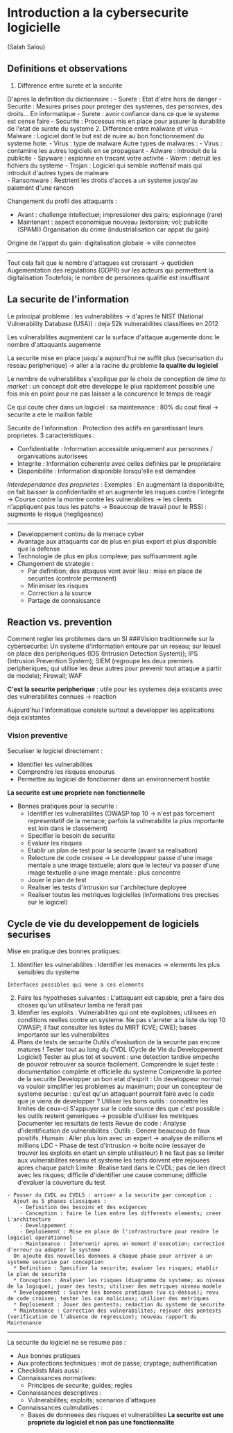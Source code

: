 # Introduction a la cybersecurite logicielle
(Salah Salou)
## Definitions et observations
  1. Difference entre surete et la securite 
  
  D'apres la definition du dictionnaire :
    - Surete : Etat d'etre hors de danger
    - Securite : Mesures prises pour proteger des systemes, des personnes, des droits...
  En informatique 
    - Surete : avoir confiance dans ce que le systeme est cense faire
    - Securite : Processus mis en place pour assurer la durabilite de l'etat de surete du systeme
  2. Difference entre malware et virus
    - Malware : Logiciel dont le but est de nuire au bon fonctionnement du systeme hote.
    - Virus : type de malware 
  Autre types de malwares : 
    - Virus : contamine les autres logiciels en se propageant
    - Adware : introduit de la publicite
    - Spyware : espionne en tracant votre activite
    - Worm : detruit les fichiers du systeme 
    - Trojan : Logiciel qui semble inoffensif mais qui introduit d'autres types de malware  
    - Ransomware : Restrient les droits d'acces a un systeme jusqu'au paiement d'une rancon

  Changement du profil des attaquants :
  - Avant : challenge intellectuel; impressioner des pairs; espionnage (rare) 
  - Maintenant : aspect economique nouveau (extorsion; vol; publicite (SPAM))
  Organisation du crime (industrialisation car appat du gain)
  
  Origine de l'appat du gain: digitalisation globale -> ville connectee

---
  Tout cela fait que le nombre d'attaques est croissant -> quotidien
  Augementation des regulations (GDPR) sur les acteurs qui permettent la digitalisation
  Toutefois; le nombre de personnes qualifie est insuffisant

  
## La securite de l'information
  Le principal probleme : les vulnerabilites -> d'apres le NIST (National Vulnerability Database (USA)) : deja 52k vulnerabilites classifiees en 2012

  Les vulnerabilites augmentent car la surface d'attaque augemente donc le nombre d'attaquants augemente
  
  La securite mise en place jusqu'a aujourd'hui ne suffit plus (securisation du reseau peripherique) -> aller a la racine du probleme **la qualite du logiciel**

  Le nombre de vulnerabilites s'explique par le choix de conception de _time to market_ : un concept doit etre developpe le plus rapidement possible une fois mis en point pour ne pas laisser a la concurence le temps de reagir
  
 Ce qui coute cher dans un logiciel : sa maintenance : 80% du cout final -> securite a ete le
 maillon faible 

 Securite de l'information : Protection des actifs en garantissant leurs proprietes. 3  caracteristiques : 
 * Confidentialite : Information accessible uniquement aux personnes / organisations
 autorisees
 * Integrite : Information coherente avec celles definies par le proprietaire
 * Disponibilite : Information disponible lorsqu'elle est demandee
 
 *Interdependance des proprietes* :
    Exemples : En augmentant la disponibilite; on fait baisser la confidentialite et on
    augmente les risques contre l'integrite 
  -> Course contre la montre contre les vulnerabilites -> les clients n'appliquent pas tous
  les patchs 
  -> Beaucoup de travail pour le RSSI : augmente le risque (negligeance)

---
* Developpement continu de la menace cyber
* Avantage aux attaquants car de plus en plus expert et plus disponible que la defense
* Technologie de plus en plus complexe; pas suffisamment agile
* Changement de strategie : 
  - Par definition; des attaques vont avoir lieu : mise en place de securites (controle permanent)
  - Minimiser les risques
  - Correction a la source
  - Partage de connaissance
## Reaction vs. prevention
  Comment regler les problemes dans un SI
###Vision traditionnelle sur la cybersecurite:
    Un systeme d'information entoure par un reseau; sur lequel on place des peripheriques (IDS (Intrusion Detection System)); IPS (Intrusion Prevention System); SIEM (regroupe les deux premiers peripheriques; qui utilise les deux autres pour prevenir tout attaque a partir de modele); Firewall; WAF
    
  **C'est la securite peripherique** : utile pour les systemes deja existants avec des vulnerabilites connues -> reaction

  Aujourd'hui l'informatique consiste surtout a developper les applications deja existantes
### Vision preventive
  Securiser le logiciel directement :
  - Identifier les vulnerabilites 
  - Comprendre les risques encourus
  - Permettre au logiciel de fonctionner dans un environnement hostile 

**La securite est une propriete non fonctionnelle**
- Bonnes pratiques pour la securite : 
  * Identifier les vulnerabilites (OWASP top 10 -> n'est pas forcement representatif de la menace; parfois la vulnerabilite la plus importante est loin dans le classement)
  * Specifier le besoin de securite  
  * Evaluer les risques
  * Etablir un plan de test pour la securite (avant sa realisation)
  * Relecture de code croisee -> Le developpeur passe d'une image mentale a une image textuelle; alors que le lecteur va passer d'une image textuelle a une image mentale : plus concentre 
  * Jouer le plan de test
  * Realiser les tests d'intrusion sur l'architecture deployee
  * Realiser toutes les metriques logicielles (informations tres precises sur le logiciel)
## Cycle de vie du developpement de logiciels securises 
  Mise en pratique des bonnes pratiques:
  1. Identifier les vulnerabilites :
    Identifier les menaces -> elements les plus sensibles du systeme
    
    Interfaces possibles qui mene a ces elements
  2. Faire les hypotheses suivantes :
    L'attaquant est capable, pret a faire des choses qu'un utilisateur lamba ne ferait pas
  3. Idenfier les exploits :
    Vulnerabilites qui ont ete exploitees; utilisees en conditions reelles contre un systeme.
    Ne pas s'arreter a la liste du top 10 OWASP; il faut consulter les listes du MIRT (CVE; CWE); bases importante sur les vulnerabilites
  4. Plans de tests de securite 
    Outils d'evaluation de la securite pas encore matures !
    Tester tout au long du CVDL (Cycle de Vie du Developpement Logiciel)
    Tester au plus tot et souvent : une detection tardive empeche de pouvoir retrouver sa source facilement. 
    Comprendre le sujet teste : documentation complete et officielle du systeme 
    Comprendre la portee de la securite
    Developper un bon etat d'esprit : Un developpeur normal va vouloir simplifier les problemes au maximum; pour un concepteur de systeme securise : qu'est qu'un attaquant pourrait faire avec le code que je viens de developper ? 
    Utiliser les bons outils : connaittre les limites de ceux-ci
    S'appuyer sur le code source des que c'est possible : les outils restent generiques -> possible d'utiliser les metriques
    Documenter les resultats de tests
    Revue de code : Analyse d'identification de vulnerabilites :
      Outils : Genere beaucoup de faux positifs.
      Humain : Aller plus loin avec un expert -> analyse de millions et millions LDC
    - Phase de test d'intrusion -> boite noire (essayer de trouver les exploits en etant un simple utilisateur)
      Il ne faut pas se limiter aux vulnerabilites reseau et systeme
      les tests doivent etre rejouees apres chaque patch
      Limite : Realise tard dans le CVDL; pas de lien direct avec les risques; difficile d'identifier une cause commune; difficile d'evaluer la couverture du test

    - Passer du CVDL au CVDLS : arriver a la securite par conception : 
      Ajout au 5 phases classiques : 
        - Definition des besoins et des exigences 
        - Conception : faire le lien entre les differents elements; creer l'architecture
        - Developpement : 
        - Deploiement : Mise en place de l'infrastructure pour rendre le logiciel operationnel
        - Maintenance : Intervenir apres un moment d'execution; correction d'erreur ou adapter le systeme
      On ajoute des nouvelles donnees a chaque phase pour arriver a un systeme securise par conception 
      * Definition : Specifier la securite; evaluer les risques; etablir le plan de securite
      * Conception : Analyser les risques (diagramme du systeme; au niveau de la logique); jouer des tests; utiliser des metriques niveau modele
      * Developpement : Suivre les bonnes pratiques (vu ci-dessus); revu de code croisee; tester les cas malicieux; utiliser des metriques
      * Deploiement : Jouer des pentests; redaction du systeme de securite 
      * Maintenance : Correction des vulnerabilites; rejouer des pentests (verification de l'absence de regression); nouveau rapport du Maintenance 

---
La securite du logiciel ne se resume pas :
  - Aux bonnes pratiques 
  - Aux protections techniques : mot de passe; cryptage; authentification
  - Checklists
Mais aussi : 
  - Connaissances normatives: 
      - Principes de securite; guides; regles
  - Connaissances descriptives : 
      - Vulnerabilites; exploits; scenarios d'attaques 
  - Connaissances culmulatives :
      - Bases de donneees des risques et vulnerabilites
**La securite est une propriete du logiciel et non pas une fonctionnalite**
